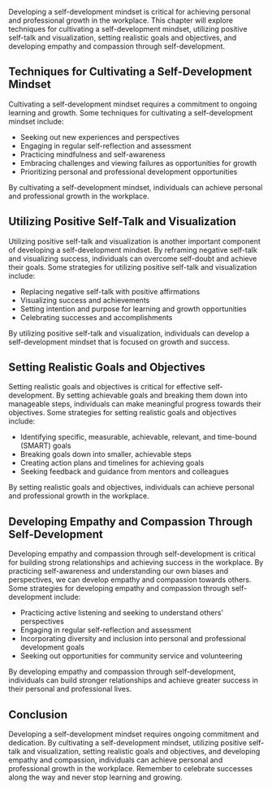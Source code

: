 
Developing a self-development mindset is critical for achieving personal and professional growth in the workplace. This chapter will explore techniques for cultivating a self-development mindset, utilizing positive self-talk and visualization, setting realistic goals and objectives, and developing empathy and compassion through self-development.

Techniques for Cultivating a Self-Development Mindset
-----------------------------------------------------

Cultivating a self-development mindset requires a commitment to ongoing learning and growth. Some techniques for cultivating a self-development mindset include:

* Seeking out new experiences and perspectives
* Engaging in regular self-reflection and assessment
* Practicing mindfulness and self-awareness
* Embracing challenges and viewing failures as opportunities for growth
* Prioritizing personal and professional development opportunities

By cultivating a self-development mindset, individuals can achieve personal and professional growth in the workplace.

Utilizing Positive Self-Talk and Visualization
----------------------------------------------

Utilizing positive self-talk and visualization is another important component of developing a self-development mindset. By reframing negative self-talk and visualizing success, individuals can overcome self-doubt and achieve their goals. Some strategies for utilizing positive self-talk and visualization include:

* Replacing negative self-talk with positive affirmations
* Visualizing success and achievements
* Setting intention and purpose for learning and growth opportunities
* Celebrating successes and accomplishments

By utilizing positive self-talk and visualization, individuals can develop a self-development mindset that is focused on growth and success.

Setting Realistic Goals and Objectives
--------------------------------------

Setting realistic goals and objectives is critical for effective self-development. By setting achievable goals and breaking them down into manageable steps, individuals can make meaningful progress towards their objectives. Some strategies for setting realistic goals and objectives include:

* Identifying specific, measurable, achievable, relevant, and time-bound (SMART) goals
* Breaking goals down into smaller, achievable steps
* Creating action plans and timelines for achieving goals
* Seeking feedback and guidance from mentors and colleagues

By setting realistic goals and objectives, individuals can achieve personal and professional growth in the workplace.

Developing Empathy and Compassion Through Self-Development
----------------------------------------------------------

Developing empathy and compassion through self-development is critical for building strong relationships and achieving success in the workplace. By practicing self-awareness and understanding our own biases and perspectives, we can develop empathy and compassion towards others. Some strategies for developing empathy and compassion through self-development include:

* Practicing active listening and seeking to understand others' perspectives
* Engaging in regular self-reflection and assessment
* Incorporating diversity and inclusion into personal and professional development goals
* Seeking out opportunities for community service and volunteering

By developing empathy and compassion through self-development, individuals can build stronger relationships and achieve greater success in their personal and professional lives.

Conclusion
----------

Developing a self-development mindset requires ongoing commitment and dedication. By cultivating a self-development mindset, utilizing positive self-talk and visualization, setting realistic goals and objectives, and developing empathy and compassion, individuals can achieve personal and professional growth in the workplace. Remember to celebrate successes along the way and never stop learning and growing.
